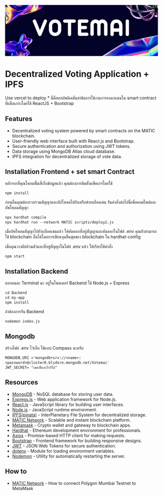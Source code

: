<img src="https://github.com/ZXINNATTAPAT/ZXINNATTAPAT/blob/main/VOTEMAI.png" />

# Decentralized Voting Application + IPFS 

Use vercel to deploy *
นี่คือแอปพลิเคชันสาธิตการใช้งานการลงคะแนนใน smart contract ที่แข็งแกร่งโดยใช้ ReactJS + Bootstrap

## Features
- Decentralized voting system powered by smart contracts on the MATIC blockchain.
- User-friendly web interface built with React.js and Bootstrap.
- Secure authentication and authorization using JWT tokens.
- Data storage using MongoDB Atlas cloud database.
- IPFS integration for decentralized storage of vote data.

<!-- [Youtube Tutorial](https://youtu.be/eCn6mHTpuM0) -->

## Installation Frontend + set smart Contract

หลังจากที่คุณโคลนพื้นที่เก็บข้อมูลแล้ว คุณต้องการติดตั้งแพ็คเกจโดยใช้

```shell
npm install
```

ก่อนอื่นคุณต้องรวบรวมสัญญาและอัปโหลดไปยังเครือข่ายบล็อคเชน รันคำสั่งต่อไปนี้เพื่อคอมไพล์และอัพโหลดสัญญา

```shell
npx hardhat compile
npx hardhat run --network MATIC scripts/deploy2.js
```
เมื่ออัพโหลดสัญญาไปยังบล็อคเชนแล้ว ให้คัดลอกที่อยู่สัญญาและคัดลอกในไฟล์ .env คุณยังสามารถใช้ blockchain อื่นได้โดยการเขียนจุดสิ้นสุดของ blockchain ใน hardhat-config

เมื่อคุณวางคีย์ส่วนตัวและที่อยู่สัญญาในไฟล์ .env แล้ว ให้เรียกใช้คำสั่ง

```shell
npm start
```

## Installation Backend 

แยกคนละ Terminal นะ 
อยู่ในโพลเดอร์ Backend ใช้ Node.js + Express 

```shell
cd Backend 
cd my-app
npm install
```
ถ้าต้องการรัน Backend
```shell
nodemon index.js
```

## Mongodb

สร้างไฟล์ .env ไว้เก็บ ใช้แบบ Compass นะครับ

```shell
MONGODB_URI ='mongodb+srv://<name>:<password>@cluster0.blsdxre.mongodb.net/Votemai'
JWT_SECRET= "เชตเป็นอะไรก็ได้"
```
## Resources

- [MongoDB](https://www.mongodb.com/) - NoSQL database for storing user data.
- [Express.js](https://expressjs.com/) - Web application framework for Node.js.
- [React.js](https://reactjs.org/) - JavaScript library for building user interfaces.
- [Node.js](https://nodejs.org/) - JavaScript runtime environment.
- [IPFS(pinata)](https://www.pinata.cloud/) - InterPlanetary File System for decentralized storage.
- [MATIC Network](https://matic.network/) - Scalable and instant blockchain platform.
- [Metamask](https://metamask.io/) - Crypto wallet and gateway to blockchain apps.
- [Hardhat](https://hardhat.org/) - Ethereum development environment for professionals.
- [Axios](https://axios-http.com/) - Promise-based HTTP client for making requests.
- [Bootstrap](https://getbootstrap.com/) - Frontend framework for building responsive designs.
- [JWT](https://jwt.io/) - JSON Web Tokens for secure authentication.
- [dotenv](https://www.npmjs.com/package/dotenv) - Module for loading environment variables.
- [Nodemon](https://nodemon.io/) - Utility for automatically restarting the server.

## How to 

- [MATIC Network](https://medium.com/stakingbits/how-to-connect-polygon-mumbai-testnet-to-metamask-fc3487a3871f) - How to connect Polygon Mumbai Testnet to MetaMask 


